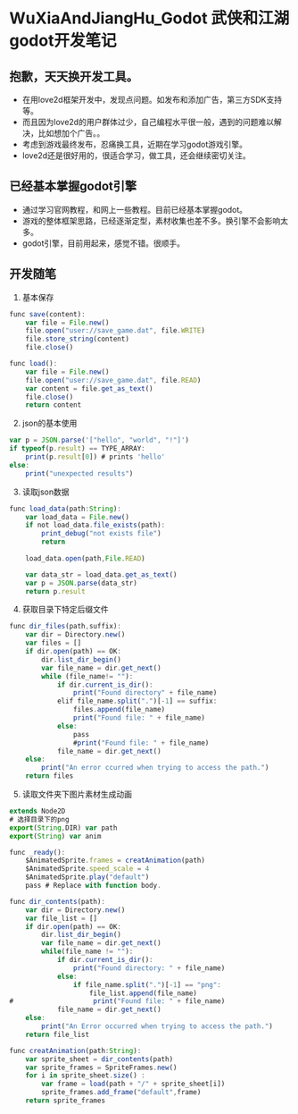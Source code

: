 # WuXiaAndJiangHu_Godot 武侠和江湖  godot开发笔记

## 抱歉，天天换开发工具。
*  在用love2d框架开发中，发现点问题。如发布和添加广告，第三方SDK支持等。
* 而且因为love2d的用户群体过少，自己编程水平很一般，遇到的问题难以解决，比如想加个广告。。
* 考虑到游戏最终发布，忍痛换工具，近期在学习godot游戏引擎。
* love2d还是很好用的，很适合学习，做工具，还会继续密切关注。


## 已经基本掌握godot引擎
* 通过学习官网教程，和网上一些教程。目前已经基本掌握godot。
* 游戏的整体框架思路，已经逐渐定型，素材收集也差不多。换引擎不会影响太多。
* godot引擎，目前用起来，感觉不错。很顺手。

## 开发随笔
1. 基本保存
```JavaScript
func save(content):
    var file = File.new()
    file.open("user://save_game.dat", file.WRITE)
    file.store_string(content)
    file.close()

func load():
    var file = File.new()
    file.open("user://save_game.dat", file.READ)
    var content = file.get_as_text()
    file.close()
    return content
```
2. json的基本使用
```JavaScript
var p = JSON.parse('["hello", "world", "!"]')
if typeof(p.result) == TYPE_ARRAY:
    print(p.result[0]) # prints 'hello'
else:
    print("unexpected results")
```
3. 读取json数据
```JavaScript
func load_data(path:String):
	var load_data = File.new()
	if not load_data.file_exists(path):
		print_debug("not exists file")
		return
	
	load_data.open(path,File.READ)

	var data_str = load_data.get_as_text()
	var p = JSON.parse(data_str)
	return p.result
```
4. 获取目录下特定后缀文件
```JavaScript
func dir_files(path,suffix):
	var dir = Directory.new()
	var files = []
	if dir.open(path) == OK:
		dir.list_dir_begin()
		var file_name = dir.get_next()
		while (file_name!= ""):
			if dir.current_is_dir():
				print("Found directory" + file_name)
			elif file_name.split(".")[-1] == suffix:
				files.append(file_name)
				print("Found file: " + file_name)
			else:
				pass
				#print("Found file: " + file_name)
			file_name = dir.get_next()
	else:
		print("An error ccurred when trying to access the path.")
	return files	
```

5. 读取文件夹下图片素材生成动画

```JavaScript
extends Node2D
# 选择目录下的png
export(String,DIR) var path
export(String) var anim

func _ready():
    $AnimatedSprite.frames = creatAnimation(path)
    $AnimatedSprite.speed_scale = 4
    $AnimatedSprite.play("default")
    pass # Replace with function body.

func dir_contents(path):
    var dir = Directory.new()
    var file_list = []
    if dir.open(path) == OK:
        dir.list_dir_begin()
        var file_name = dir.get_next()
        while(file_name != ""):
            if dir.current_is_dir():
                print("Found directory: " + file_name)
            else:
                if file_name.split(".")[-1] == "png":
                    file_list.append(file_name)
#                    print("Found file: " + file_name)
            file_name = dir.get_next()
    else:
        print("An Error occurred when trying to access the path.")
    return file_list

func creatAnimation(path:String):
    var sprite_sheet = dir_contents(path)
    var sprite_frames = SpriteFrames.new()
    for i in sprite_sheet.size() :
        var frame = load(path + "/" + sprite_sheet[i])
        sprite_frames.add_frame("default",frame)
    return sprite_frames
```